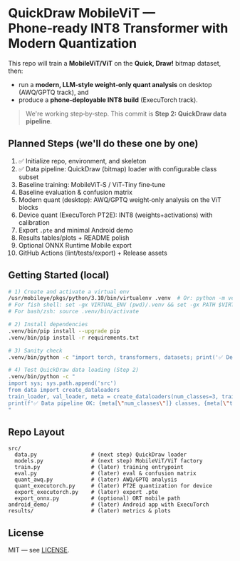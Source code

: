 # QuickDraw MobileViT — Phone‑ready INT8 Transformer with Modern Quantization

This repo will train a **MobileViT/ViT** on the **Quick, Draw!** bitmap dataset, then:
- run a **modern, LLM‑style weight‑only quant analysis** on desktop (AWQ/GPTQ track), and
- produce a **phone‑deployable INT8 build** (ExecuTorch track).

> We're working step‑by‑step. This commit is **Step 2: QuickDraw data pipeline**.

## Planned Steps (we'll do these one by one)
1. ✅ Initialize repo, environment, and skeleton
2. ✅ Data pipeline: QuickDraw (bitmap) loader with configurable class subset
3. Baseline training: MobileViT‑S / ViT‑Tiny fine‑tune
4. Baseline evaluation & confusion matrix
5. Modern quant (desktop): AWQ/GPTQ weight‑only analysis on the ViT blocks
6. Device quant (ExecuTorch PT2E): INT8 (weights+activations) with calibration
7. Export `.pte` and minimal Android demo
8. Results tables/plots + README polish
9. Optional ONNX Runtime Mobile export
10. GitHub Actions (lint/tests/export) + Release assets

## Getting Started (local)
```bash
# 1) Create and activate a virtual env 
/usr/mobileye/pkgs/python/3.10/bin/virtualenv .venv  # Or: python -m venv .venv
# For fish shell: set -gx VIRTUAL_ENV (pwd)/.venv && set -gx PATH $VIRTUAL_ENV/bin $PATH
# For bash/zsh: source .venv/bin/activate

# 2) Install dependencies
.venv/bin/pip install --upgrade pip
.venv/bin/pip install -r requirements.txt

# 3) Sanity check
.venv/bin/python -c "import torch, transformers, datasets; print('✅ Dependencies OK')"

# 4) Test QuickDraw data loading (Step 2)
.venv/bin/python -c "
import sys; sys.path.append('src')
from data import create_dataloaders
train_loader, val_loader, meta = create_dataloaders(num_classes=3, train_samples_per_class=50)
print(f'✅ Data pipeline OK: {meta[\"num_classes\"]} classes, {meta[\"train_samples\"]} train samples')
"
```

## Repo Layout
```
src/
  data.py                 # (next step) QuickDraw loader
  models.py               # (next step) MobileViT/ViT factory
  train.py                # (later) training entrypoint
  eval.py                 # (later) eval & confusion matrix
  quant_awq.py            # (later) AWQ/GPTQ analysis
  quant_executorch.py     # (later) PT2E quantization for device
  export_executorch.py    # (later) export .pte
  export_onnx.py          # (optional) ORT mobile path
android_demo/             # (later) Android app with ExecuTorch
results/                  # (later) metrics & plots
```

## License
MIT — see [LICENSE](LICENSE).
